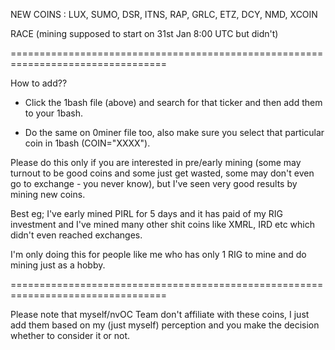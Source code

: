 NEW COINS : LUX, SUMO, DSR, ITNS, RAP, GRLC, ETZ, DCY, NMD, XCOIN 

RACE (mining supposed to start on 31st Jan 8:00 UTC but didn't)


=================================================================================

How to add??

* Click the 1bash file (above) and search for that ticker and then add them to your 1bash.

* Do the same on 0miner file too, also make sure you select that particular coin in 1bash (COIN="XXXX").

Please do this only if you are interested in pre/early mining (some may turnout to be 
good coins and some just get wasted, some may don't even go to exchange - you never know), 
but I've seen very good results by mining new coins.

Best eg; I've early mined PIRL for 5 days and it has paid of my RIG investment and I've 
mined many other shit coins like XMRL, IRD etc which didn't even reached exchanges.

I'm only doing this for people like me who has only 1 RIG to mine and do mining just as a hobby.


=================================================================================

Please note that myself/nvOC Team don't affiliate with these coins, I just add them based on my (just myself) 
perception and you make the decision whether to consider it or not.